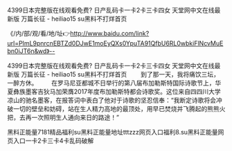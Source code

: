 4399日本完整版在线观看免费?
日产乱码卡一卡2卡三卡四女
天堂网中文在线最新版
万篇长征 - heiliao15 su黑料不打烊首页


《/内/部/观/看/地/址👉http://www.baidu.com/link?url=PImL9pnrcnEBTZd0DJwE1moEyQXs0YpuTA91QfbU6RL0wbkiFlNcvMuEbn0iJT6n&wd》--

4399日本完整版在线观看免费?
日产乱码卡一卡2卡三卡四女
天堂网中文在线最新版
万篇长征 - heiliao15 su黑料不打烊首页
　　到了那一天，我将痛饮三坛，一醉方休。
　　在罗马尼亚都城不日举行的第八届布加勒斯特国际诗歌节上，华夏彝族墨客吉狄马加荣膺2017年度布加勒斯特都会诗歌奖。这位来自四四川大学凉山的驰名墨客，在报答词中表白了他对于诗歌的坚忍信奉：“我断定诗歌将会冲破一切的壁垒和妨碍，站在生人精力高地的最顶处，用早已焚烧并飞腾起的熊熊火把，去再一次照明生人通向来日的路途！”





黑料正能量7181精品福利su黑料正能量地址tttzzz网页入口福利8.su黑料正能量网页入口一卡2卡三卡4卡乱码破解
